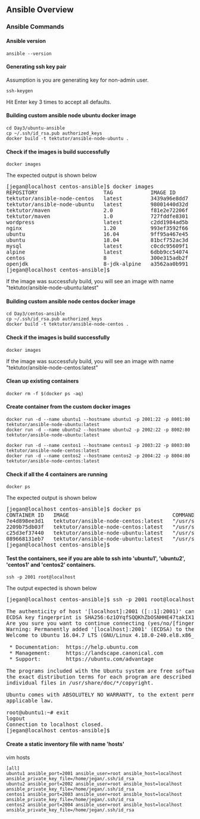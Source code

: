 
## Ansible Overview

### Ansible Commands

#### Ansible version
```
ansible --version
```
#### Generating ssh key pair
Assumption is you are generating key for non-admin user.
```
ssh-keygen
```
Hit Enter key 3 times to accept all defaults.

#### Building custom ansible node ubuntu docker image
```
cd Day3/ubuntu-ansible
cp ~/.ssh/id_rsa.pub authorized_keys
docker build -t tektutor/ansible-node-ubuntu .
```
#### Check if the images is build successfully
```
docker images
```
The expected output is shown below
<pre>
[jegan@localhost centos-ansible]$ docker images
REPOSITORY                     TAG            IMAGE ID       CREATED          SIZE
tektutor/ansible-node-centos   latest         3439a96e8dd7   13 minutes ago   250MB
tektutor/ansible-node-ubuntu   latest         98001440d32d   23 minutes ago   220MB
tektutor/maven                 2.0            f81e2e72206f   25 hours ago     283MB
tektutor/maven                 1.0            727fddfe8301   25 hours ago     560MB
wordpress                      latest         c2dd1984ad5b   12 days ago      551MB
nginx                          1.20           993ef3592f66   3 weeks ago      133MB
ubuntu                         16.04          9ff95a467e45   3 weeks ago      135MB
ubuntu                         18.04          81bcf752ac3d   3 weeks ago      63.1MB
mysql                          latest         c0cdc95609f1   4 weeks ago      556MB
alpine                         latest         6dbb9cc54074   2 months ago     5.61MB
centos                         8              300e315adb2f   6 months ago     209MB
openjdk                        8-jdk-alpine   a3562aa0b991   2 years ago      105MB
[jegan@localhost centos-ansible]$ 
</pre>

If the image was successfuly build, you will see an image with name "tektutor/ansible-node-ubuntu:latest"

#### Building custom ansible node centos docker image
```
cd Day3/centos-ansible
cp ~/.ssh/id_rsa.pub authorized_keys
docker build -t tektutor/ansible-node-centos .
```
#### Check if the images is build successfully
```
docker images
```
If the image was successfuly build, you will see an image with name "tektutor/ansible-node-centos:latest"

#### Clean up existing containers
```
docker rm -f $(docker ps -aq)
```

#### Create container from the custom docker images
```
docker run -d --name ubuntu1 --hostname ubuntu1 -p 2001:22 -p 8001:80 tektutor/ansible-node-ubuntu:latest
docker run -d --name ubuntu2 --hostname ubuntu2 -p 2002:22 -p 8002:80 tektutor/ansible-node-ubuntu:latest

docker run -d --name centos1 --hostname centos1 -p 2003:22 -p 8003:80 tektutor/ansible-node-centos:latest
docker run -d --name centos2 --hostname centos2 -p 2004:22 -p 8004:80 tektutor/ansible-node-centos:latest
```

#### Check if all the 4 containers are running
```
docker ps
```
The expected output is shown below
<pre>
[jegan@localhost centos-ansible]$ docker ps
CONTAINER ID   IMAGE                                 COMMAND               CREATED          STATUS          PORTS                                                                          NAMES
7e4d898ee3d1   tektutor/ansible-node-centos:latest   "/usr/sbin/sshd -D"   2 seconds ago    Up 1 second     0.0.0.0:2004->22/tcp, :::2004->22/tcp, 0.0.0.0:8004->80/tcp, :::8004->80/tcp   centos2
2209b75db03f   tektutor/ansible-node-centos:latest   "/usr/sbin/sshd -D"   15 seconds ago   Up 13 seconds   0.0.0.0:2003->22/tcp, :::2003->22/tcp, 0.0.0.0:8003->80/tcp, :::8003->80/tcp   centos1
c25d3ef37440   tektutor/ansible-node-ubuntu:latest   "/usr/sbin/sshd -D"   37 seconds ago   Up 35 seconds   0.0.0.0:2002->22/tcp, :::2002->22/tcp, 0.0.0.0:8002->80/tcp, :::8002->80/tcp   ubuntu2
089668131eb7   tektutor/ansible-node-ubuntu:latest   "/usr/sbin/sshd -D"   49 seconds ago   Up 48 seconds   0.0.0.0:2001->22/tcp, :::2001->22/tcp, 0.0.0.0:8001->80/tcp, :::8001->80/tcp   ubuntu1
[jegan@localhost centos-ansible]$ 
</pre>

#### Test the containers, see if you are able to ssh into 'ubuntu1', 'ubuntu2', 'centos1' and 'centos2' containers.
```
ssh -p 2001 root@localhost
```

The output expected is shown below

<pre>
[jegan@localhost centos-ansible]$ ssh -p 2001 root@localhost

The authenticity of host '[localhost]:2001 ([::1]:2001)' can't be established.
ECDSA key fingerprint is SHA256:6z1OYqfSQQKhZbOSNHHE47takIX1SjdvzpwWYG5lzak.
Are you sure you want to continue connecting (yes/no/[fingerprint])? yes
Warning: Permanently added '[localhost]:2001' (ECDSA) to the list of known hosts.
Welcome to Ubuntu 16.04.7 LTS (GNU/Linux 4.18.0-240.el8.x86_64 x86_64)

 * Documentation:  https://help.ubuntu.com
 * Management:     https://landscape.canonical.com
 * Support:        https://ubuntu.com/advantage

The programs included with the Ubuntu system are free software;
the exact distribution terms for each program are described in the
individual files in /usr/share/doc/*/copyright.

Ubuntu comes with ABSOLUTELY NO WARRANTY, to the extent permitted by
applicable law.

root@ubuntu1:~# exit
logout
Connection to localhost closed.
[jegan@localhost centos-ansible]$ 
</pre>


#### Create a static inventory file with name 'hosts'
vim hosts
```
[all]
ubuntu1 ansible_port=2001 ansible_user=root ansible_host=localhost ansible_private_key_file=/home/jegan/.ssh/id_rsa
ubuntu2 ansible_port=2002 ansible_user=root ansible_host=localhost ansible_private_key_file=/home/jegan/.ssh/id_rsa
centos1 ansible_port=2003 ansible_user=root ansible_host=localhost ansible_private_key_file=/home/jegan/.ssh/id_rsa
centos2 ansible_port=2004 ansible_user=root ansible_host=localhost ansible_private_key_file=/home/jegan/.ssh/id_rsa
```
